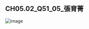 ## CH05.02_Q51_05_張育菁 
![image](https://github.com/user-attachments/assets/93603f5c-d61b-42ab-bbc4-df1e2e1ea269)
